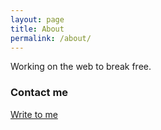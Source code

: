 ```yaml
---
layout: page
title: About
permalink: /about/
---
```


Working on the web to break free.

### Contact me

[Write to me](mailto:legendctu@gmail.com)
